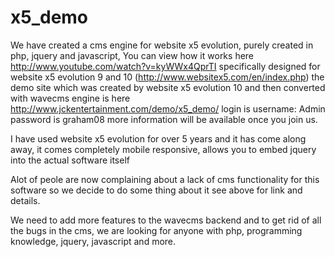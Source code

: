 x5_demo
=======

We have created a cms engine for website x5 evolution, purely created in php, jquery and javascript, You can view how it works here http://www.youtube.com/watch?v=kyWWx4QprTI specifically designed for website x5 evolution 9 and 10 (http://www.websitex5.com/en/index.php) the demo site which was created by website x5 evolution 10 and then converted with wavecms engine is here http://www.jckentertainment.com/demo/x5_demo/ login is username: Admin password is graham08 more information will be available once you join us.

I have used website x5 evolution for over 5 years and it has come along away, it comes completely mobile responsive, allows you to embed jquery into the actual software itself

Alot of peole are now complaining about a lack of cms functionality for this software so we decide to do some thing about it see above for link and details.

We need to add more features to the wavecms backend and to get rid of all the bugs in the cms, we are looking for anyone with php, programming knowledge, jquery, javascript and more.
